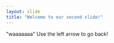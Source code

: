 ```yaml
---
layout: slide
title: "Welcome to our second slide!"
---
```

"waaaaaaa"
Use the left arrow to go back!
